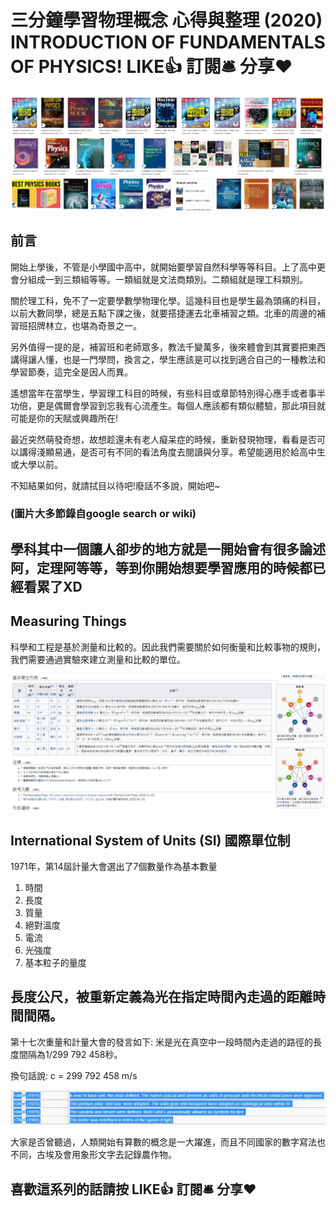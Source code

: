 # 三分鐘學習物理概念 心得與整理 (2020) INTRODUCTION OF FUNDAMENTALS OF PHYSICS! LIKE👍 訂閱🛎 分享❤️
![f1](https://github.com/HCH1/blog/blob/master/fig/phy1a.JPG)

## 前言
開始上學後，不管是小學國中高中，就開始要學習自然科學等等科目。上了高中更會分組成一到三類組等等。一類組就是文法商類別。二類組就是理工科類別。

關於理工科，免不了一定要學數學物理化學。這幾科目也是學生最為頭痛的科目，以前大數同學，總是五點下課之後，就要搭捷運去北車補習之類。北車的周邊的補習班招牌林立，也堪為奇景之一。

另外值得一提的是，補習班和老師眾多，教法千變萬多，後來體會到其實要把東西講得讓人懂，也是一門學問，換言之，學生應該是可以找到適合自己的一種教法和學習節奏，這完全是因人而異。

遙想當年在當學生，學習理工科目的時候，有些科目或章節特別得心應手或者事半功倍，更是偶爾會學習到忘我有心流產生。每個人應該都有類似體驗，那此項目就可能是你的天賦或興趣所在!

最近突然萌發奇想，故想趁還未有老人癡呆症的時候，重新發現物理，看看是否可以講得淺顯易通，是否可有不同的看法角度去閱讀與分享。希望能適用於給高中生或大學以前。

不知結果如何，就請拭目以待吧!廢話不多說，開始吧~

### (圖片大多節錄自google search or wiki)

## 學科其中一個讓人卻步的地方就是一開始會有很多論述阿，定理阿等等，等到你開始想要學習應用的時候都已經看累了XD

## Measuring Things

科學和工程是基於測量和比較的。因此我們需要關於如何衡量和比較事物的規則，我們需要通過實驗來建立測量和比較的單位。


![f1](https://github.com/HCH1/blog/blob/master/fig/phy1b.JPG)

## International System of Units (SI) 國際單位制

1971年，第14屆計量大會選出了7個數量作為基本數量
1. 時間
1. 長度
1. 質量
1. 絕對溫度
1. 電流
1. 光強度
1. 基本粒子的量度

## 長度公尺，被重新定義為光在指定時間內走過的距離時間間隔。

第十七次重量和計量大會的發言如下: 米是光在真空中一段時間內走過的路徑的長度間隔為1/299 792 458秒。

換句話說: c = 299 792 458 m/s

![f1](https://github.com/HCH1/blog/blob/master/fig/phy1c.JPG)



大家是否曾聽過，人類開始有算數的概念是一大躍進，而且不同國家的數字寫法也不同，古埃及會用象形文字去記錄農作物。



## 喜歡這系列的話請按 LIKE👍 訂閱🛎 分享❤️

